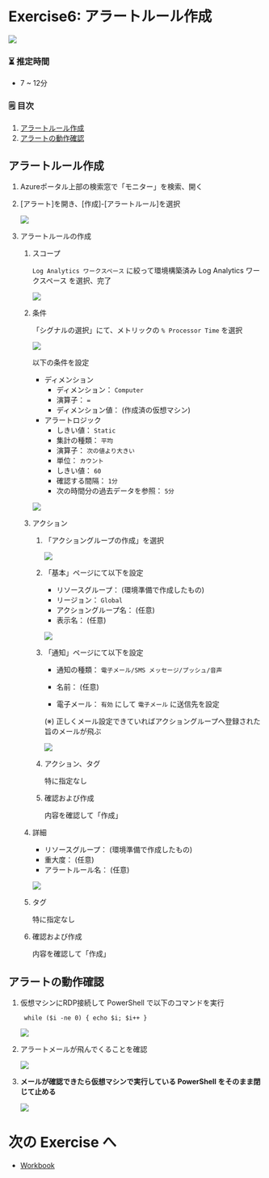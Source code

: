 # Exercise6: アラートルール作成

![](images/ex06-0000-alert.png)

### ⏳ 推定時間

- 7 ~ 12分

### 🗒️ 目次

1. [アラートルール作成](#アラートルール作成)
1. [アラートの動作確認](#アラートの動作確認)

## アラートルール作成

1. Azureポータル上部の検索窓で「モニター」を検索、開く

1. [アラート]を開き、[作成]-[アラートルール]を選択

    ![](images/ex06-0101-alert.png)

1. アラートルールの作成
    
    1. スコープ
    
        `Log Analytics ワークスペース` に絞って環境構築済み Log Analytics ワークスペース を選択、完了

        ![](images/ex06-0102-alert.png)

    1. 条件

        「シグナルの選択」にて、メトリックの `% Processor Time` を選択

        ![](images/ex06-0103-alert.png)

        以下の条件を設定

        * ディメンション
            * ディメンション： `Computer`
            * 演算子： `=`
            * ディメンション値： (作成済の仮想マシン)
        * アラートロジック
            * しきい値： `Static`
            * 集計の種類： `平均`
            * 演算子： `次の値より大きい`
            * 単位： `カウント`
            * しきい値： `60`
            * 確認する間隔： `1分`
            * 次の時間分の過去データを参照： `5分`

        ![](images/ex06-0104-alert.png)

    1. アクション

        1. 「アクショングループの作成」を選択

            ![](images/ex06-0105-alert.png)

        1. 「基本」ページにて以下を設定

            * リソースグループ： (環境準備で作成したもの)
            * リージョン： `Global`
            * アクショングループ名： (任意)
            * 表示名： (任意)

            ![](images/ex06-0106-alert.png)

        1. 「通知」ページにて以下を設定

            * 通知の種類： `電子メール/SMS メッセージ/プッシュ/音声`
            * 名前： (任意)

            * 電子メール： `有効` にして `電子メール` に送信先を設定

            (※) 正しくメール設定できていればアクショングループへ登録された旨のメールが飛ぶ

            ![](images/ex06-0107-alert.png)

        1. アクション、タグ

            特に指定なし

        1. 確認および作成

            内容を確認して「作成」

    1. 詳細

        * リソースグループ：  (環境準備で作成したもの)
        * 重大度： (任意)
        * アラートルール名： (任意)

        ![](images/ex06-0108-alert.png)

    1. タグ

        特に指定なし

    1. 確認および作成

        内容を確認して「作成」

## アラートの動作確認

1. 仮想マシンにRDP接続して PowerShell で以下のコマンドを実行

        while ($i -ne 0) { echo $i; $i++ }

    ![](images/ex06-0201-alert.png)

1. アラートメールが飛んでくることを確認

    ![](images/ex06-0202-alert.png)

1. **メールが確認できたら仮想マシンで実行している PowerShell をそのまま閉じて止める**

    ![](images/ex06-0203-alert.png)


# 次の Exercise へ

* [Workbook](exercise07.md)
